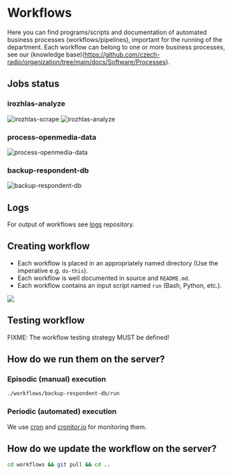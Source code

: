 # Workflows

Here you can find programs/scripts and documentation of automated business processes (workflows/pipelines), important for the running of the department. Each workflow can belong to one or more business processes, see our (knowledge base)(https://github.com/czech-radio/organization/tree/main/docs/Software/Processes).


## Jobs status
### irozhlas-analyze
 ![irozhlas-scrape](https://cronitor.io/badges/tSiCVL/production/YGMJtPmnbrKvE7W0lgJmuhrwyoo.svg)
 ![irozhlas-analyze](https://cronitor.io/badges/OnC0Lc/production/8lS79WXuX67rBDGv3WTftFphZ-I.svg)

### process-openmedia-data
 ![process-openmedia-data](https://cronitor.io/badges/7KMpaS/production/HyCIJSHMSn8aRcjiUx-LWAhf2wI.svg)

### backup-respondent-db
 ![backup-respondent-db](https://cronitor.io/badges/oy5pxz/production/2ttm3rb3jG4mdDRyr5W40F5irLM.svg)


## Logs

For output of workflows see [logs](https://github.com/czech-radio/logs) repository.

## Creating workflow
 
- Each workflow is placed in an appropriately named directory (Use the imperative e.g. `do-this`).
- Each workflow is well documented in source and `README.md`.
- Each workflow contains an input script named `run` (Bash, Python, etc.).

<img src="./screen.png"/>

## Testing workflow

FIXME: The workflow testing strategy MUST be defined! 

## How do we run them on the server?

### Episodic (manual) execution

```bash
./workflows/backup-respondent-db/run
```

### Periodic (automated) execution

We use [cron](https://crontab.guru/) and [cronitor.io](https://cronitor.io) for monitoring them.

## How do we update the workflow on the server?

```bash
cd workflows && git pull && cd ..
```


